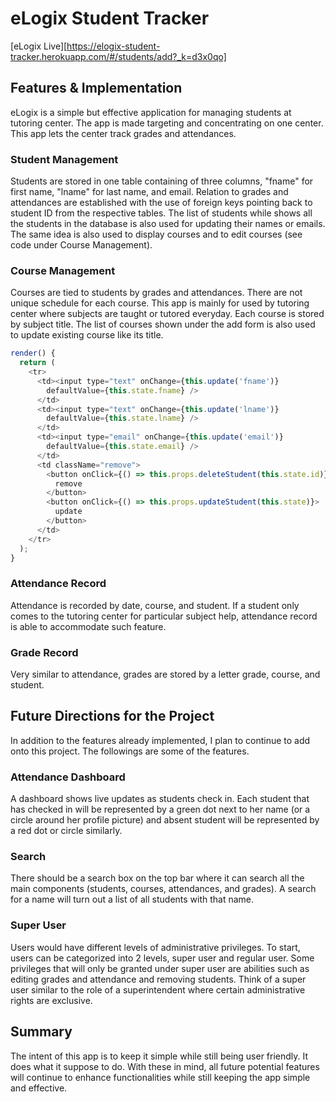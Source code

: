 # eLogix Student Tracker

[eLogix Live][https://elogix-student-tracker.herokuapp.com/#/students/add?_k=d3x0qo]

[heroku]: https://elogix-student-tracker.herokuapp.com/#/students/add?_k=d3x0qo

## Features & Implementation

eLogix is a simple but effective application for managing students at tutoring center. The app is made targeting and concentrating on one center. This app lets the center track grades and attendances.

### Student Management

Students are stored in one table containing of three columns, "fname" for first name, "lname" for last name, and email. Relation to grades and attendances are established with the use of foreign keys pointing back to student ID from the respective tables. The list of students while shows all the students in the database is also used for updating their names or emails. The same idea is also used to display courses and to edit courses (see code under Course Management).

### Course Management

Courses are tied to students by grades and attendances. There are not unique schedule for each course. This app is mainly for used by tutoring center where subjects are taught or tutored everyday. Each course is stored by subject title. The list of courses shown under the add form is also used to update existing course like its title.

```js
render() {
  return (
    <tr>
      <td><input type="text" onChange={this.update('fname')}
        defaultValue={this.state.fname} />
      </td>
      <td><input type="text" onChange={this.update('lname')}
        defaultValue={this.state.lname} />
      </td>
      <td><input type="email" onChange={this.update('email')}
        defaultValue={this.state.email} />
      </td>
      <td className="remove">
        <button onClick={() => this.props.deleteStudent(this.state.id)}>
          remove
        </button>
        <button onClick={() => this.props.updateStudent(this.state)}>
          update
        </button>
      </td>
    </tr>
  );
}
```

### Attendance Record

Attendance is recorded by date, course, and student. If a student only comes to the tutoring center for particular subject help, attendance record is able to accommodate such feature.

### Grade Record

Very similar to attendance, grades are stored by a letter grade, course, and student.

## Future Directions for the Project

In addition to the features already implemented, I plan to continue to add onto this project. The followings are some of the features.

### Attendance Dashboard

A dashboard shows live updates as students check in. Each student that has checked in will be represented by a green dot next to her name (or a circle around her profile picture) and absent student will be represented by a red dot or circle similarly.

### Search

There should be a search box on the top bar where it can search all the main components (students, courses, attendances, and grades). A search for a name will turn out a list of all students with that name.

### Super User

Users would have different levels of administrative privileges. To start, users can be categorized into 2 levels, super user and regular user. Some privileges that will only be granted under super user are abilities such as editing grades and attendance and removing students. Think of a super user similar to the role of a superintendent where certain administrative rights are exclusive.

## Summary

The intent of this app is to keep it simple while still being user friendly. It does what it suppose to do. With these in mind, all future potential features will continue to enhance functionalities while still keeping the app simple and effective.
